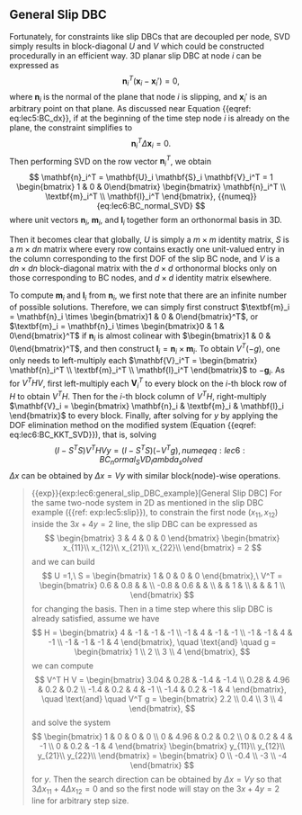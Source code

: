 ## General Slip DBC

Fortunately, for constraints like slip DBCs that are decoupled per node, SVD simply results in block-diagonal $U$ and $V$ which could be constructed procedurally in an efficient way.
3D planar slip DBC at node $i$ can be expressed as
$$
    \mathbf{n}_i^T (\mathbf{x}_i - \mathbf{x}_i') = 0,
$$
where $\mathbf{n}_i$ is the normal of the plane that node $i$ is slipping, and $\mathbf{x}_i'$ is an arbitrary point on that plane. 
As discussed near Equation {{eqref: eq:lec5:BC_dx}}, if at the beginning of the time step node $i$ is already on the plane, the constraint simplifies to
$$
    \mathbf{n}_i^T \Delta \mathbf{x}_i = 0.
$$
Then performing SVD on the row vector $\mathbf{n}_i^T$, we obtain
$$
    \mathbf{n}_i^T = \mathbf{U}_i \mathbf{S}_i \mathbf{V}_i^T = 1 \begin{bmatrix} 1 & 0 & 0\end{bmatrix} \begin{bmatrix} \mathbf{n}_i^T \\ \textbf{m}_i^T \\ \mathbf{l}_i^T \end{bmatrix},
    {{numeq}}{eq:lec6:BC_normal_SVD}
$$
where unit vectors $\mathbf{n}_i$, $\textbf{m}_i$, and $\mathbf{l}_i$ together form an orthonormal basis in 3D. 

Then it becomes clear that globally, $U$ is simply a $m\times m$ identity matrix, $S$ is a $m\times dn$ matrix where every row contains exactly one unit-valued entry in the column corresponding to the first DOF of the slip BC node, and $V$ is a $dn \times dn$ block-diagonal matrix with the $d\times d$ orthonormal blocks only on those corresponding to BC nodes, and $d\times d$ identity matrix elsewhere.

To compute $\textbf{m}_i$ and $\mathbf{l}_i$ from $\mathbf{n}_i$, we first note that there are an infinite number of possible solutions. 
Therefore, we can simply first construct $\textbf{m}_i = \mathbf{n}_i \times \begin{bmatrix}1 & 0 & 0\end{bmatrix}^T$, or $\textbf{m}_i = \mathbf{n}_i \times \begin{bmatrix}0 & 1 & 0\end{bmatrix}^T$ if $\mathbf{n}_i$ is almost colinear with $\begin{bmatrix}1 & 0 & 0\end{bmatrix}^T$, and then construct $\mathbf{l}_i = \mathbf{n}_i \times \textbf{m}_i$.
To obtain $V^T (-g)$, one only needs to left-multiply each $\mathbf{V}_i^T = \begin{bmatrix} \mathbf{n}_i^T \\ \textbf{m}_i^T \\ \mathbf{l}_i^T \end{bmatrix}$ to $-\mathbf{g}_i$. 
As for $V^T H V$, first left-multiply each $\mathbf{V}_i^T$ to every block on the $i$-th block row of $H$ to obtain $V^T H$. Then for the $i$-th block column of $V^T H$, right-multiply $\mathbf{V}_i = \begin{bmatrix} \mathbf{n}_i & \textbf{m}_i & \mathbf{l}_i \end{bmatrix}$ to every block. 
Finally, after solving for $y$ by applying the DOF elimination method on the modified system (Equation {{eqref: eq:lec6:BC_KKT_SVD}}), that is, solving
$$
    (I - S^T S) V^T H V y = (I - S^T S)(- V^T g),
    {{numeq}}{eq:lec6:BC_normal_SVD_lambda_solved}
$$
$\Delta x$ can be obtained by $\Delta x = V y$ with similar block(node)-wise operations.

> {{exp}}{exp:lec6:general_slip_DBC_example}[General Slip DBC]
For the same two-node system in 2D as mentioned in the slip DBC example ({{ref: exp:lec5:slip}}), to constrain the first node $(x_{11}, x_{12})$ inside the $3x + 4y = 2$ line, the slip DBC can be expressed as
$$
    \begin{bmatrix}
      3 & 4 & 0 & 0
    \end{bmatrix}  
    \begin{bmatrix}
      x_{11}\\
      x_{12}\\
      x_{21}\\
      x_{22}\\
    \end{bmatrix}
    = 2
$$
and we can build
$$
    U =1,\
    S = \begin{bmatrix} 
    1 & 0 & 0 & 0
    \end{bmatrix},\
    V^T = \begin{bmatrix} 
    0.6 & 0.8 & & \\ 
    -0.8 & 0.6 & & \\
    & & 1 & \\ 
    & & & 1 \\
    \end{bmatrix}
$$
for changing the basis.
Then in a time step where this slip DBC is already satisfied, assume we have
$$
    H = \begin{bmatrix}
      4 & -1 & -1 & -1 \\
      -1 & 4 & -1 & -1 \\
      -1 & -1 & 4 & -1 \\
      -1 & -1 & -1 & 4
    \end{bmatrix}, \quad \text{and} \quad
    g = \begin{bmatrix}
      1 \\
      2 \\
      3 \\
      4
    \end{bmatrix},
$$
we can compute
$$
    V^T H V = \begin{bmatrix}
      3.04 & 0.28 & -1.4 & -1.4 \\
      0.28 & 4.96 & 0.2 & 0.2 \\
      -1.4 & 0.2 & 4 & -1 \\
      -1.4 & 0.2 & -1 & 4
    \end{bmatrix}, \quad \text{and} \quad
    V^T g = \begin{bmatrix}
      2.2 \\
      0.4 \\
      3 \\
      4
    \end{bmatrix},
$$
and solve the system
$$
    \begin{bmatrix}
      1 & 0 & 0 & 0 \\
      0 & 4.96 & 0.2 & 0.2 \\
      0 & 0.2 & 4 & -1 \\
      0 & 0.2 & -1 & 4
    \end{bmatrix}  
    \begin{bmatrix}
      y_{11}\\
      y_{12}\\
      y_{21}\\
      y_{22}\\
    \end{bmatrix}
    = 
    \begin{bmatrix}
      0 \\
      -0.4 \\
      -3 \\
      -4
    \end{bmatrix}
$$
for $y$. Then the search direction can be obtained by $\Delta x = Vy$ so that $3 \Delta x_{11} + 4 \Delta x_{12} = 0$ and so the first node will stay on the $3x + 4y = 2$ line for arbitrary step size.
